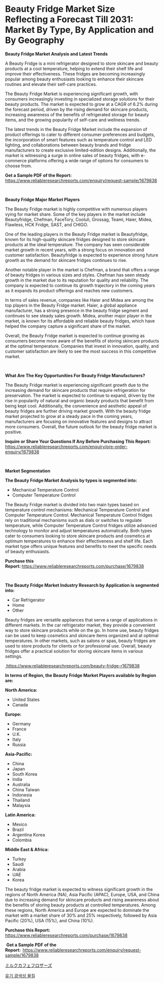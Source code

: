 <p><h1>Beauty Fridge Market Size Reflecting a Forecast Till 2031: Market By Type, By Application and By Geography</h1></p><p><strong>Beauty Fridge Market Analysis and Latest Trends</strong></p>
<p><p>A Beauty Fridge is a mini refrigerator designed to store skincare and beauty products at a cool temperature, helping to extend their shelf life and improve their effectiveness. These fridges are becoming increasingly popular among beauty enthusiasts looking to enhance their skincare routines and elevate their self-care practices.</p><p>The Beauty Fridge Market is experiencing significant growth, with consumers increasingly investing in specialized storage solutions for their beauty products. The market is expected to grow at a CAGR of 6.2% during the forecast period, driven by the rising demand for skincare products, increasing awareness of the benefits of refrigerated storage for beauty items, and the growing popularity of self-care and wellness trends.</p><p>The latest trends in the Beauty Fridge Market include the expansion of product offerings to cater to different consumer preferences and budgets, the incorporation of smart features such as temperature control and LED lighting, and collaborations between beauty brands and fridge manufacturers to create exclusive limited-edition designs. Additionally, the market is witnessing a surge in online sales of beauty fridges, with e-commerce platforms offering a wide range of options for consumers to choose from.</p></p>
<p><strong>Get a Sample PDF of the Report:&nbsp;</strong> <a href="https://www.reliableresearchreports.com/enquiry/request-sample/1679838">https://www.reliableresearchreports.com/enquiry/request-sample/1679838</a></p>
<p>&nbsp;</p>
<p><strong>Beauty Fridge Major Market Players</strong></p>
<p><p>The Beauty Fridge market is highly competitive with numerous players vying for market share. Some of the key players in the market include Beautyfridge, Chefman, FaceTory, Cooluli, Grossag, Teami, Haier, Midea, Flawless, HCK Fridge, SAST, and CHIGO.</p><p>One of the leading players in the Beauty Fridge market is Beautyfridge, known for its high-quality skincare fridges designed to store skincare products at the ideal temperature. The company has seen considerable market growth in recent years, with a strong focus on innovation and customer satisfaction. Beautyfridge is expected to experience strong future growth as the demand for skincare fridges continues to rise.</p><p>Another notable player in the market is Chefman, a brand that offers a range of beauty fridges in various sizes and styles. Chefman has seen steady growth in the market due to its reputation for quality and reliability. The company is expected to continue its growth trajectory in the coming years as it expands its product offerings and reaches new customers.</p><p>In terms of sales revenue, companies like Haier and Midea are among the top players in the Beauty Fridge market. Haier, a global appliance manufacturer, has a strong presence in the beauty fridge segment and continues to see steady sales growth. Midea, another major player in the market, is known for its affordable and reliable beauty fridges, which have helped the company capture a significant share of the market.</p><p>Overall, the Beauty Fridge market is expected to continue growing as consumers become more aware of the benefits of storing skincare products at the optimal temperature. Companies that invest in innovation, quality, and customer satisfaction are likely to see the most success in this competitive market.</p></p>
<p>&nbsp;</p>
<p><strong>What Are The Key Opportunities For Beauty Fridge Manufacturers?</strong></p>
<p><p>The Beauty Fridge market is experiencing significant growth due to the increasing demand for skincare products that require refrigeration for preservation. The market is expected to continue to expand, driven by the rise in popularity of natural and organic beauty products that benefit from being kept cool. Additionally, the convenience and aesthetic appeal of beauty fridges are further driving market growth. With the beauty fridge market projected to grow at a steady pace in the coming years, manufacturers are focusing on innovative features and designs to attract more consumers. Overall, the future outlook for the beauty fridge market is positive.</p></p>
<p><strong>Inquire or Share Your Questions If Any Before Purchasing This Report:</strong> <a href="https://www.reliableresearchreports.com/enquiry/pre-order-enquiry/1679838">https://www.reliableresearchreports.com/enquiry/pre-order-enquiry/1679838</a></p>
<p>&nbsp;</p>
<p><strong>Market Segmentation</strong></p>
<p><strong>The Beauty Fridge Market Analysis by types is segmented into:</strong></p>
<p><ul><li>Mechanical Temperature Control</li><li>Computer Temperature Control</li></ul></p>
<p><p>The Beauty Fridge market is divided into two main types based on temperature control mechanisms: Mechanical Temperature Control and Computer Temperature Control. Mechanical Temperature Control fridges rely on traditional mechanisms such as dials or switches to regulate temperature, while Computer Temperature Control fridges utilize advanced technology to monitor and adjust temperatures automatically. Both types cater to consumers looking to store skincare products and cosmetics at optimum temperatures to enhance their effectiveness and shelf life. Each market type offers unique features and benefits to meet the specific needs of beauty enthusiasts.</p></p>
<p><strong>Purchase this Report:&nbsp;</strong><a href="https://www.reliableresearchreports.com/purchase/1679838">https://www.reliableresearchreports.com/purchase/1679838</a></p>
<p>&nbsp;</p>
<p><strong>The Beauty Fridge Market Industry Research by Application is segmented into:</strong></p>
<p><ul><li>Car Refrigerator</li><li>Home</li><li>Other</li></ul></p>
<p><p>Beauty fridges are versatile appliances that serve a range of applications in different markets. In the car refrigerator market, they provide a convenient way to store skincare products while on the go. In home use, beauty fridges can be used to keep cosmetics and skincare items organized and at optimal temperatures. In other markets, such as salons or spas, beauty fridges are used to store products for clients or for professional use. Overall, beauty fridges offer a practical solution for storing skincare items in various settings.</p></p>
<p><a href="https://www.reliableresearchreports.com/beauty-fridge-r1679838">&nbsp;https://www.reliableresearchreports.com/beauty-fridge-r1679838</a></p>
<p><strong>In terms of Region, the Beauty Fridge Market Players available by Region are:</strong></p>
<p>
    <p> <strong> North America: </strong>
        <ul>
            <li>United States</li>
            <li>Canada</li>
        </ul>
        </p> 
    <p> <strong> Europe: </strong>
        <ul>
            <li>Germany</li>
            <li>France</li>
            <li>U.K.</li>
            <li>Italy</li>
            <li>Russia</li>
        </ul>
        </p> 
    <p> <strong> Asia-Pacific: </strong>
        <ul>
            <li>China</li>
            <li>Japan</li>
            <li>South Korea</li>
            <li>India</li>
            <li>Australia</li>
            <li>China Taiwan</li>
            <li>Indonesia</li>
            <li>Thailand</li>
            <li>Malaysia</li>
        </ul>
        </p> 
    <p> <strong> Latin America: </strong>
        <ul>
            <li>Mexico</li>
            <li>Brazil</li>
            <li>Argentina Korea</li>
            <li>Colombia</li>
        </ul>
        </p> 
    <p> <strong> Middle East & Africa: </strong>
        <ul>
            <li>Turkey</li>
            <li>Saudi</li>
            <li>Arabia</li>
            <li>UAE</li>
            <li>Korea</li>
        </ul>
    </p>
    </p>
<p><p>The beauty fridge market is expected to witness significant growth in the regions of North America (NA), Asia Pacific (APAC), Europe, USA, and China due to increasing demand for skincare products and rising awareness about the benefits of storing beauty products at controlled temperatures. Among these regions, North America and Europe are expected to dominate the market with a market share of 30% and 25% respectively, followed by Asia Pacific (20%), USA (15%), and China (10%).</p></p>
<p><strong>Purchase this Report: </strong><a href="https://www.reliableresearchreports.com/purchase/1679838">https://www.reliableresearchreports.com/purchase/1679838</a></p>
<p>&nbsp;<strong>Get a Sample PDF of the Report:&nbsp;&nbsp;</strong><a href="https://www.reliableresearchreports.com/enquiry/request-sample/1679838">https://www.reliableresearchreports.com/enquiry/request-sample/1679838</a></p>
<p><strong></strong></p>
<p><p><a href="https://github.com/LenoraKris2023/Market-Research-Report-List-1/blob/main/1641315108148.md">ミルクカフェフロザーズ</a></p><p><a href="https://github.com/xvz497517413/Market-Research-Report-List-2/blob/main/1797209102830.md">유기 광색성 물질</a></p></p>